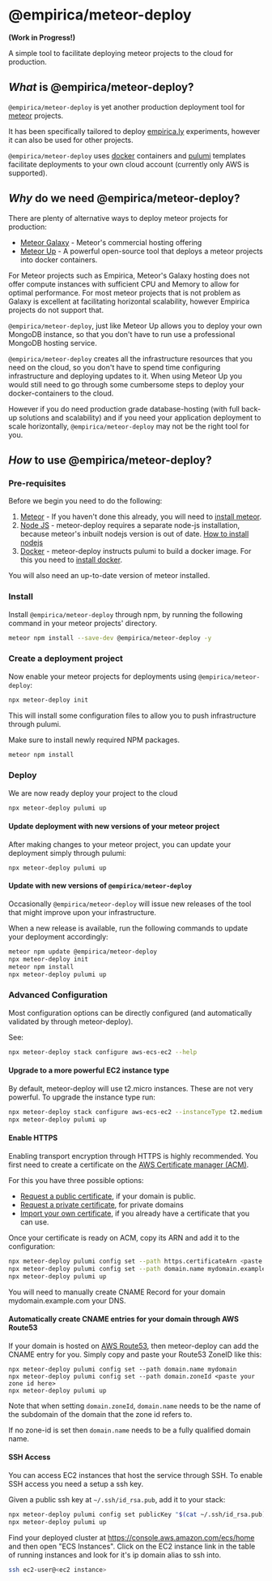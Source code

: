@empirica/meteor-deploy
=======================
**(Work in Progress!)** 

A simple tool to facilitate deploying meteor projects to the cloud for production.

## _What_ is @empirica/meteor-deploy?

`@empirica/meteor-deploy` is yet another production deployment tool for [meteor](https://meteor.com) projects. 

It has been specifically tailored to deploy [empirica.ly](https://empirica.ly) experiments, however it can also be used for other projects.

`@empirica/meteor-deploy` uses [docker](https://docker.com) containers and [pulumi](https://pulumi.com) templates facilitate deployments to your own cloud account (currently only AWS is supported). 

## _Why_ do we need @empirica/meteor-deploy?

There are plenty of alternative ways to deploy meteor projects for production:

 * [Meteor Galaxy](https://www.meteor.com/hosting) - Meteor's commercial hosting offering
 * [Meteor Up](http://meteor-up.com/) - A powerful open-source tool that deploys a meteor projects into docker containers.

For Meteor projects such as Empirica, Meteor's Galaxy hosting does not offer compute instances with sufficient CPU and Memory to allow for optimal performance. For most meteor projects that is not problem as Galaxy is excellent at facilitating horizontal scalability, however Empirica projects do not support that.

`@empirica/meteor-deploy`, just like Meteor Up allows you to deploy your own MongoDB instance, so that you don't have to run use a professional MongoDB hosting service.

`@empirica/meteor-deploy` creates all the infrastructure resources that you need on the cloud, so you don't have to spend time configuring infrastructure and deploying updates to it. When using Meteor Up you would still need to go through some cumbersome steps to deploy your docker-containers to the cloud.

However if you do need production grade database-hosting (with full back-up solutions and scalability) and if you need your application deployment to scale horizontally, `@empirica/meteor-deploy` may not be the right tool for you.
 
## _How_ to use @empirica/meteor-deploy?

### Pre-requisites

Before we begin you need to do the following:

1. [Meteor](https://meteor.com) - If you haven't done this already, you will need to [install meteor](https://www.meteor.com/install).
1. [Node JS](https://nodejs.dev) - meteor-deploy requires a separate node-js installation, because meteor's inbuilt nodejs version is out of date. [How to install nodejs](https://nodejs.dev/how-to-install-nodejs)
1. [Docker](https://docker.io) - meteor-deploy instructs pulumi to build a docker image. For this you need to [install docker](https://www.docker.com/get-started).

You will also need an up-to-date version of meteor installed.

### Install

Install `@empirica/meteor-deploy` through npm, by running the following command in your meteor projects' directory.

```bash
meteor npm install --save-dev @empirica/meteor-deploy -y
```

### Create a deployment project

Now enable your meteor projects for deployments using `@empirica/meteor-deploy`:

```bash
npx meteor-deploy init
```

This will install some configuration files to allow you to push infrastructure through pulumi. 

Make sure to install newly required NPM packages.

```bash 
meteor npm install
```

### Deploy 

We are now ready deploy your project to the cloud

```bash
npx meteor-deploy pulumi up
```

#### Update deployment with new versions of your meteor project

After making changes to your meteor project, you can update your deployment simply through pulumi:

```
npx meteor-deploy pulumi up
```

#### Update with new versions of `@empirica/meteor-deploy`

Occasionally `@empirica/meteor-deploy` will issue new releases of the tool that might improve upon your infrastructure.

When a new release is available, run the following commands to update your deployment accordingly:

```bash 
meteor npm update @empirica/meteor-deploy
npx meteor-deploy init
meteor npm install
npx meteor-deploy pulumi up
```

### Advanced Configuration

Most configuration options can be directly configured (and automatically validated by through meteor-deploy). 

See:
```bash 
npx meteor-deploy stack configure aws-ecs-ec2 --help
```

#### Upgrade to a more powerful EC2 instance type

By default, meteor-deploy will use t2.micro instances. These are not very powerful. To upgrade the instance type
run: 

```bash
npx meteor-deploy stack configure aws-ecs-ec2 --instanceType t2.medium --app:memory: 1024 --db:memory: 1024
npx meteor-deploy pulumi up
```

#### Enable HTTPS

Enabling transport encryption through HTTPS is highly recommended. You first need to create a certificate on the 
[AWS Certificate manager (ACM)](https://aws.amazon.com/certificate-manager/). 

For this you have three possible options:

* [Request a public certificate](https://docs.aws.amazon.com/acm/latest/userguide/gs-acm-request-public.html), if your domain is public.
* [Request a private certificate](https://docs.aws.amazon.com/acm/latest/userguide/gs-acm-request-private.html), for private domains 
* [Import your own certificate](https://docs.aws.amazon.com/acm/latest/userguide/import-certificate-api-cli.html), if you already have a certificate that you can use.

Once your certificate is ready on ACM, copy its ARN and add it to the configuration:

```bash 
npx meteor-deploy pulumi config set --path https.certificateArn <paste your certificate arn>
npx meteor-deploy pulumi config set --path domain.name mydomain.example.com
npx meteor-deploy pulumi up
```

You will need to manually create CNAME Record for your domain mydomain.example.com your DNS. 

#### Automatically create CNAME entries for your domain through AWS Route53

If your domain is hosted on [AWS Route53](https://aws.amazon.com/route53/), then meteor-deploy can add the CNAME entry for you. 
Simply copy and paste your Route53 ZoneID like this:

```
npx meteor-deploy pulumi config set --path domain.name mydomain
npx meteor-deploy pulumi config set --path domain.zoneId <paste your zone id here>
npx meteor-deploy pulumi up
```

Note that when setting `domain.zoneId`, `domain.name` needs to be the name of the subdomain of the domain that the zone id refers to.

If no zone-id is set then `domain.name` needs to be a fully qualified domain name.


#### SSH Access

You can access EC2 instances that host the service through SSH. To enable SSH access you need a setup a ssh key.

Given a public ssh key at `~/.ssh/id_rsa.pub`, add it to your stack:

```bash 
npx meteor-deploy pulumi config set publicKey "$(cat ~/.ssh/id_rsa.pub)"
npx meteor-deploy pulumi up
```

Find your deployed cluster at https://console.aws.amazon.com/ecs/home and then open "ECS Instances". 
Click on the EC2 instance link in the table of running instances and look for it's ip domain alias to ssh into.

```bash 
ssh ec2-user@<ec2 instance>
```
